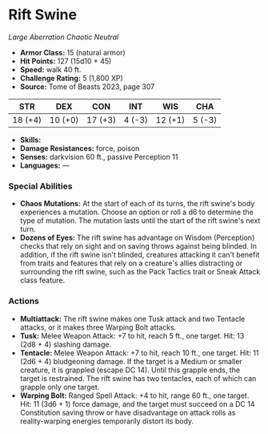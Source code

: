 # Rift Swine

*Large* *Aberration* *Chaotic Neutral*

- **Armor Class:** 15 (natural armor)
- **Hit Points:** 127 (15d10 + 45)
- **Speed:** walk 40 ft.
- **Challenge Rating:** 5 (1,800 XP)
- **Source:** Tome of Beasts 2023, page 307

| STR | DEX | CON | INT | WIS | CHA |
| --- | --- | --- | --- | --- | --- |
| 18 (+4) | 10 (+0) | 17 (+3) | 4 (-3) | 12 (+1) | 5 (-3) |

- **Skills:** 
- **Damage Resistances:** force, poison
- **Senses:** darkvision 60 ft., passive Perception 11
- **Languages:** —

### Special Abilities

- **Chaos Mutations:** At the start of each of its turns, the rift swine's body experiences a mutation. Choose an option or roll a d6 to determine the type of mutation. The mutation lasts until the start of the rift swine's next turn.
- **Dozens of Eyes:** The rift swine has advantage on Wisdom (Perception) checks that rely on sight and on saving throws against being blinded. In addition, if the rift swine isn't blinded, creatures attacking it can't benefit from traits and features that rely on a creature's allies distracting or surrounding the rift swine, such as the Pack Tactics trait or Sneak Attack class feature.

### Actions

- **Multiattack:** The rift swine makes one Tusk attack and two Tentacle attacks, or it makes three Warping Bolt attacks.
- **Tusk:** Melee Weapon Attack: +7 to hit, reach 5 ft., one target. Hit: 13 (2d8 + 4) slashing damage.
- **Tentacle:** Melee Weapon Attack: +7 to hit, reach 10 ft., one target. Hit: 11 (2d6 + 4) bludgeoning damage. If the target is a Medium or smaller creature, it is grappled (escape DC 14). Until this grapple ends, the target is restrained. The rift swine has two tentacles, each of which can grapple only one target.
- **Warping Bolt:** Ranged Spell Attack: +4 to hit, range 60 ft., one target. Hit: 11 (3d6 + 1) force damage, and the target must succeed on a DC 14 Constitution saving throw or have disadvantage on attack rolls as reality-warping energies temporarily distort its body.
